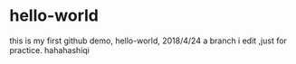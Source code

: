 # hello-world
this is my first github demo, hello-world, 2018/4/24
a branch i edit ,just for practice.
hahahashiqi 

